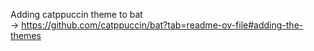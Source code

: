 Adding catppuccin theme to bat  
-> https://github.com/catppuccin/bat?tab=readme-ov-file#adding-the-themes
